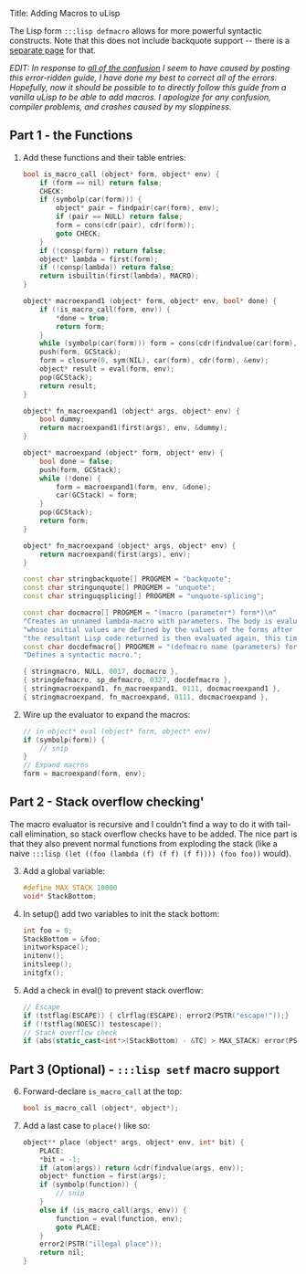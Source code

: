 Title: Adding Macros to uLisp

The Lisp form `:::lisp defmacro` allows for more powerful syntactic constructs. Note that this does not include backquote support -- there is a [separate page]({filename}backquote.md) for that.

*EDIT: In response to [all of the confusion](http://forum.ulisp.com/t/what-would-you-like-to-see-in-ulisp-in-2024/1350/36) I seem to have caused by posting this error-ridden guide, I have done my best to correct all of the errors. Hopefully, now it should be possible to to directly follow this guide from a vanilla uLisp to be able to add macros. I apologize for any confusion, compiler problems, and crashes caused by my sloppiness.*

## Part 1 - the Functions

1. Add these functions and their table entries:

    ```cpp
    bool is_macro_call (object* form, object* env) {
        if (form == nil) return false;
        CHECK:
        if (symbolp(car(form))) {
            object* pair = findpair(car(form), env);
            if (pair == NULL) return false;
            form = cons(cdr(pair), cdr(form));
            goto CHECK;
        }
        if (!consp(form)) return false;
        object* lambda = first(form);
        if (!consp(lambda)) return false;
        return isbuiltin(first(lambda), MACRO);
    }

    object* macroexpand1 (object* form, object* env, bool* done) {
        if (!is_macro_call(form, env)) {
            *done = true;
            return form;
        }
        while (symbolp(car(form))) form = cons(cdr(findvalue(car(form), env)), cdr(form));
        push(form, GCStack);
        form = closure(0, sym(NIL), car(form), cdr(form), &env);
        object* result = eval(form, env);
        pop(GCStack);
        return result;
    }

    object* fn_macroexpand1 (object* args, object* env) {
        bool dummy;
        return macroexpand1(first(args), env, &dummy);
    }

    object* macroexpand (object* form, object* env) {
        bool done = false;
        push(form, GCStack);
        while (!done) {
            form = macroexpand1(form, env, &done);
            car(GCStack) = form;
        }
        pop(GCStack);
        return form;
    }

    object* fn_macroexpand (object* args, object* env) {
        return macroexpand(first(args), env);
    }
    ```

    ```cpp
    const char stringbackquote[] PROGMEM = "backquote";
    const char stringunquote[] PROGMEM = "unquote";
    const char stringuqsplicing[] PROGMEM = "unquote-splicing";
    ```

    ```cpp
    const char docmacro[] PROGMEM = "(macro (parameter*) form*)\n"
    "Creates an unnamed lambda-macro with parameters. The body is evaluated with the parameters as local variables\n"
    "whose initial values are defined by the values of the forms after the macro form;\n"
    "the resultant Lisp code returned is then evaluated again, this time in the scope of where the macro was called.";
    const char docdefmacro[] PROGMEM = "(defmacro name (parameters) form*)\n"
    "Defines a syntactic macro.";
    ```

    ```cpp
    { stringmacro, NULL, 0017, docmacro },
    { stringdefmacro, sp_defmacro, 0327, docdefmacro },
    { stringmacroexpand1, fn_macroexpand1, 0111, docmacroexpand1 },
    { stringmacroexpand, fn_macroexpand, 0111, docmacroexpand },
    ```

2. Wire up the evaluator to expand the macros:

    ```{.cpp data-line="6"}
    // in object* eval (object* form, object* env)
    if (symbolp(form)) {
        // snip
    }
    // Expand macros
    form = macroexpand(form, env);
    ```

## Part 2 - Stack overflow checking'

The macro evaluator is recursive and I couldn't find a way to do it with tail-call elimination, so stack overflow checks have to be added. The nice part is that they also prevent normal functions from exploding the stack (like a naive `:::lisp (let ((foo (lambda (f) (f f) (f f)))) (foo foo))` would).

3. Add a global variable:

    ```cpp
    #define MAX_STACK 10000
    void* StackBottom;
    ```

4. In setup() add two variables to init the stack bottom:

    ```{.cpp data-line="1-2"}
    int foo = 0;
    StackBottom = &foo;
    initworkspace();
    initenv();
    initsleep();
    initgfx();
    ```

5. Add a check in eval() to prevent stack overflow:

    ```{.cpp data-line="4-5"}
    // Escape
    if (tstflag(ESCAPE)) { clrflag(ESCAPE); error2(PSTR("escape!"));}
    if (!tstflag(NOESC)) testescape();
    // Stack overflow check
    if (abs(static_cast<int*>(StackBottom) - &TC) > MAX_STACK) error(PSTR("C stack overflow"), form);
    ```

## Part 3 (Optional) - `:::lisp setf` macro support

6. Forward-declare `is_macro_call` at the top:

    ```cpp
    bool is_macro_call (object*, object*);
    ```

7. Add a last case to `place()` like so:

    ```{.cpp data-line="2,9-12"}
    object** place (object* args, object* env, int* bit) {
        PLACE:
        *bit = -1;
        if (atom(args)) return &cdr(findvalue(args, env));
        object* function = first(args);
        if (symbolp(function)) {
            // snip
        }
        else if (is_macro_call(args, env)) {
            function = eval(function, env);
            goto PLACE;
        }
        error2(PSTR("illegal place"));
        return nil;
    }
    ```
